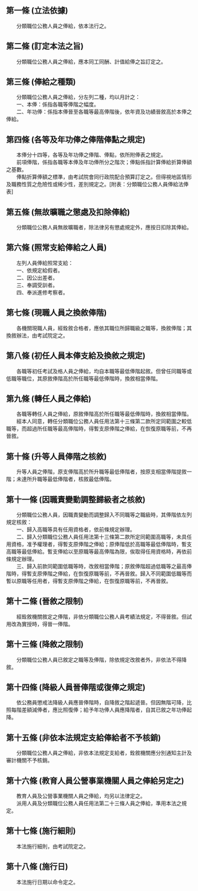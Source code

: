 第一條 (立法依據)
-----------------
　　分類職位公務人員之俸給，依本法行之。  


第二條 (訂定本法之旨)
---------------------
　　分類職位公務人員之俸給，應本同工同酬、計值給俸之旨訂定之。  


第三條 (俸給之種類)
-------------------
　　分類職位公務人員之俸給，分左列二種，均以月計之：  
　　一、本俸：係指各職等俸階之幅度。  
　　二、年功俸：係指本俸晉至各職等最高俸階後，依年資及功績晉敘高於本俸之俸給。  


第四條 (各等及年功俸之俸階俸點之規定)
-------------------------------------
　　本俸分十四等，各等及年功俸之俸階、俸點，依所附俸表之規定。  
　　前項俸階，係指各職等本俸及年功俸所分之階次；俸點係指計算俸給折算俸額之基數。  
　　俸點折算俸額之標準，由考試院會同行政院配合預算訂定之。但得視地區情形及職務性質之危險性或稀少性，差別規定之。[附表：分類職位公務人員俸給法俸表]  


第五條 (無故曠職之懲處及扣除俸給)
---------------------------------
　　分類職位公務人員無故曠職者，除法律另有懲處規定外，應按日扣除其俸給。  


第六條 (照常支給俸給之人員)
---------------------------
　　左列人員俸給照常支給：  
　　一、依規定給假者。  
　　二、因公出差者。  
　　三、奉調受訓者。  
　　四、奉派進修考察者。  


第七條 (現職人員之換敘俸階)
---------------------------
　　各機關現職人員，經銓敘合格者，應依其職位所歸職級之職等，換敘俸階；其換敘辦法，由考試院定之。  


第八條 (初任人員本俸支給及換敘之規定)
-------------------------------------
　　各職等初任考試及格人員之俸給，均自本職等最低俸階起敘。但曾任同職等或低職等職位，其原敘俸階高於所任職等最低俸階時，換敘相當俸階。  


第九條 (轉任人員之俸給)
-----------------------
　　各職等轉任人員之俸給，原敘俸階高於所任職等最低俸階時，換敘相當俸階。  
　　經本人同意，轉任分類職位公務人員任用法第十三條第二款所定同範圍之較低職等，而超過所任職等最高俸階時，得暫支原俸階之俸給，在恢復原職等前，不再晉敘。  


第十條 (升等人員俸階之核敘)
---------------------------
　　升等人員之俸階，原支俸階高於所升職等最低俸階者，按原支相當俸階提敘一階；未達所升職等最低俸階者，核敘最低俸階。  


第十一條 (因職責變動調整歸級者之核敘)
-------------------------------------
　　分類職位公務人員，因職責變動而調整歸入不同職等之職級時，其俸階依左列規定核敘：  
　　一、歸入高職等具有任用資格者，依前條規定辦理。  
　　二、歸入分類職位公務人員任用法第十三條第二款所定同範圍高職等，未具任用資格，准予權理者，得暫支原俸階之俸給；原俸階低於高職等最低俸階時，暫支高職等最低俸給。暫支俸給以至原職等最高俸階為限，俟取得任用資格時，再依前條規定辦理。  
　　三、歸入前款同範圍低職等時，改敘相當俸階；原敘俸階超過低職等之最高俸階時，得暫支原俸階之俸給，在恢復原職等前，不再晉敘。歸入不同範圍低職等而暫以原職等任用者，得暫支原俸階之俸給，在恢復原職等前，不再晉敘。  


第十二條 (晉敘之限制)
---------------------
　　經銓敘機關敘定之俸階，非依分類職位公務人員考績法規定，不得晉敘。但試用改為實授時，得晉一俸階。  


第十三條 (降敘之限制)
---------------------
　　分類職位公務人員已敘定之職等及俸階，除依規定改敘者外，非依法不得降敘。  


第十四條 (降級人員晉俸階或復俸之規定)
-------------------------------------
　　依公務員懲戒法降級人員應晉俸階時，自降敘之階起遞晉。但因無階可降，比照每階差額減俸者，應比照復俸；給予年功俸人員應降階者，自其已敘之年功俸起降。  


第十五條 (非依本法規定支給俸給者不予核銷)
-----------------------------------------
　　分類職位公務人員之俸給，非依本法規定支給者，銓敘機關應分別通知主計及審計機關不予核銷。  


第十六條 (教育人員公營事業機關人員之俸給另定之)
-----------------------------------------------
　　教育人員及公營事業機關人員之俸給，均另以法律定之。  
　　派用人員及分類職位公務人員任用法第二十三條人員之俸給，準用本法之規定。  


第十七條 (施行細則)
-------------------
　　本法施行細則，由考試院定之。  


第十八條 (施行日)
-----------------
　　本法施行日期以命令定之。